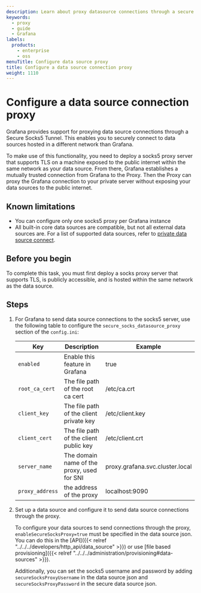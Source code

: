 ```yaml
---
description: Learn about proxy datasource connections through a secure socks proxy.
keywords:
  - proxy
  - guide
  - Grafana
labels:
  products:
    - enterprise
    - oss
menuTitle: Configure data source proxy
title: Configure a data source connection proxy
weight: 1110
---
```


# Configure a data source connection proxy

Grafana provides support for proxying data source connections through a Secure Socks5 Tunnel. This enables you to securely connect to data sources hosted in a different network than Grafana.

To make use of this functionality, you need to deploy a socks5 proxy server that supports TLS on a machine exposed to the public internet within the same network as your data source. From there, Grafana establishes a mutually trusted connection from Grafana to the Proxy. Then the Proxy can proxy the Grafana connection to your private server without exposing your data sources to the public internet.

## Known limitations

- You can configure only one socks5 proxy per Grafana instance
- All built-in core data sources are compatible, but not all external data sources are. For a list of supported data sources, refer to [private data source connect](/docs/grafana-cloud/data-configuration/configure-private-datasource-connect/#known-limitations).

## Before you begin

To complete this task, you must first deploy a socks proxy server that supports TLS, is publicly accessible, and is hosted within the same network as the data source.

## Steps

1. For Grafana to send data source connections to the socks5 server, use the following table to configure the `secure_socks_datasource_proxy` section of the `config.ini`:

   | Key             | Description                                | Example                         |
   | --------------- | ------------------------------------------ | ------------------------------- |
   | `enabled`       | Enable this feature in Grafana             | true                            |
   | `root_ca_cert`  | The file path of the root ca cert          | /etc/ca.crt                     |
   | `client_key`    | The file path of the client private key    | /etc/client.key                 |
   | `client_cert`   | The file path of the client public key     | /etc/client.crt                 |
   | `server_name`   | The domain name of the proxy, used for SNI | proxy.grafana.svc.cluster.local |
   | `proxy_address` | the address of the proxy                   | localhost:9090                  |

1. Set up a data source and configure it to send data source connections through the proxy.

   To configure your data sources to send connections through the proxy, `enableSecureSocksProxy=true` must be specified in the data source json. You can do this in the [API]({{< relref "../../../developers/http_api/data_source" >}}) or use [file based provisioning]({{< relref "../../../administration/provisioning#data-sources" >}}).

   Additionally, you can set the socks5 username and password by adding `secureSocksProxyUsername` in the data source json and `secureSocksProxyPassword` in the secure data source json.

